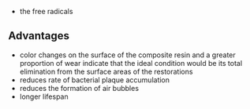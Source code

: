 - the free radicals 

## Advantages
- color changes on the surface of the composite resin and a greater proportion of wear indicate that the ideal condition would be its total elimination from the surface areas of the restorations 
- reduces rate of bacterial plaque accumulation
- reduces the formation of air bubbles 
- longer lifespan 

